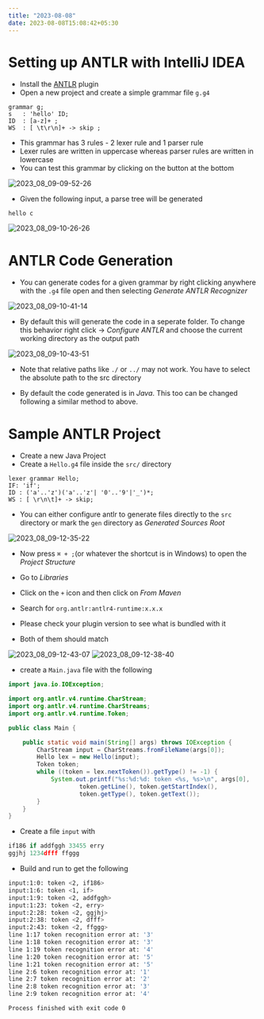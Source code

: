 ```yaml
---
title: "2023-08-08"
date: 2023-08-08T15:08:42+05:30
---
```


# Setting up ANTLR with IntelliJ IDEA

- Install the [ANTLR](https://plugins.jetbrains.com/plugin/7358-antlr-v4)
plugin
- Open a new project and create a simple grammar file `g.g4`
```antlr
grammar g;
s   : 'hello' ID;
ID  : [a-z]+ ;
WS  : [ \t\r\n]+ -> skip ;
```
- This grammar has 3 rules - 2 lexer rule and 1 parser rule
- Lexer rules are written in uppercase whereas parser rules are written
in lowercase
- You can test this grammar by clicking on the button at the bottom


![2023_08_09-09-52-26](../assets/2023_08_09-09-52-26.png)


- Given the following input, a parse tree will be generated
```
hello c
```

![2023_08_09-10-26-26](../assets/2023_08_09-10-26-26.png)


# ANTLR Code Generation

- You can generate codes for a given grammar by right clicking anywhere
with the `.g4` file open and then selecting *Generate ANTLR Recognizer*

![2023_08_09-10-41-14](../assets/2023_08_09-10-41-14.png)

- By default this will generate the code in a seperate folder. To change
this behavior right click -> *Configure ANTLR*  and choose the current
working directory as the output path

![2023_08_09-10-43-51](../assets/2023_08_09-10-43-51.png)

- Note that relative paths like `./` or `../` may not work. You have to
select the absolute path to the src directory

- By default the code generated is in *Java*. This too can be changed
following a similar method to above.

# Sample ANTLR Project

- Create a new Java Project
- Create a `Hello.g4` file inside the `src/` directory

```antlr
lexer grammar Hello;
IF: 'if';
ID : ('a'..'z')('a'..'z'| '0'..'9'|'_')*;
WS : [ \r\n\t]+ -> skip;
```
- You can either configure antlr to generate files directly to the `src`
directory or mark the `gen` directory as *Generated Sources Root*

![2023_08_09-12-35-22](../assets/2023_08_09-12-35-22.png)

- Now press `⌘ + ;`(or whatever the shortcut is in Windows) to open the
*Project Structure*

- Go to *Libraries*
- Click on the `+` icon and then click on *From Maven*
- Search for `org.antlr:antlr4-runtime:x.x.x`
- Please check your plugin version to see what is bundled with it
- Both of them should match

![2023_08_09-12-43-07](../assets/2023_08_09-12-43-07.png)
![2023_08_09-12-38-40](../assets/2023_08_09-12-38-40.png)

- create a `Main.java` file with the following

```java
import java.io.IOException;

import org.antlr.v4.runtime.CharStream;
import org.antlr.v4.runtime.CharStreams;
import org.antlr.v4.runtime.Token;

public class Main {

    public static void main(String[] args) throws IOException {
        CharStream input = CharStreams.fromFileName(args[0]);
        Hello lex = new Hello(input);
        Token token;
        while ((token = lex.nextToken()).getType() != -1) {
            System.out.printf("%s:%d:%d: token <%s, %s>\n", args[0],
                    token.getLine(), token.getStartIndex(),
                    token.getType(), token.getText());
        }
    }
}
```


- Create a file `input` with

``` c
if186 if addfggh 33455 erry
ggjhj 1234dfff ffggg
```

- Build and run to get the following

```bash
input:1:0: token <2, if186>
input:1:6: token <1, if>
input:1:9: token <2, addfggh>
input:1:23: token <2, erry>
input:2:28: token <2, ggjhj>
input:2:38: token <2, dfff>
input:2:43: token <2, ffggg>
line 1:17 token recognition error at: '3'
line 1:18 token recognition error at: '3'
line 1:19 token recognition error at: '4'
line 1:20 token recognition error at: '5'
line 1:21 token recognition error at: '5'
line 2:6 token recognition error at: '1'
line 2:7 token recognition error at: '2'
line 2:8 token recognition error at: '3'
line 2:9 token recognition error at: '4'

Process finished with exit code 0
```
